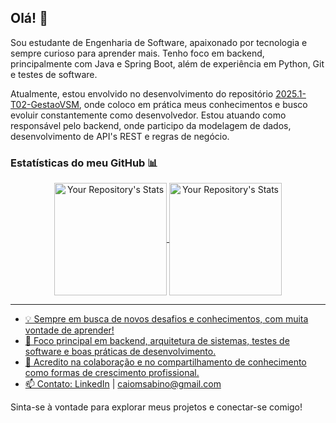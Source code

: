 ## Olá! 👋

Sou estudante de Engenharia de Software, apaixonado por tecnologia e sempre curioso para aprender mais. Tenho foco em backend, principalmente com Java e Spring Boot, além de experiência em Python, Git e testes de software.

Atualmente, estou envolvido no desenvolvimento do repositório [2025.1-T02-GestaoVSM](https://github.com/mdsreq-fga-unb/2025.1-T02-GestaoVSM), onde coloco em prática meus conhecimentos e busco evoluir constantemente como desenvolvedor. Estou atuando como responsável pelo backend, onde participo da modelagem de dados, desenvolvimento de API's REST e regras de negócio.

### Estatísticas do meu GitHub 📊


 <div style="margin-top: 10px" align="center">
  <a href="https://github.com/caiomsabino">
   <img height="180em" align="center" alt="Your Repository's Stats" src="https://github-readme-stats.vercel.app/api?username=caiomsabino&theme=tokyonight&show_icons=true&hide_border=false&count_private=true" />
   <img height="180em" align="center" alt="Your Repository's Stats" src="https://github-readme-stats.vercel.app/api/top-langs/?username=caiomsabino&theme=tokyonight&show_icons=true&hide_border=false&layout=compact" />
</div>

---

- 💡 Sempre em busca de novos desafios e conhecimentos, com muita vontade de aprender!
- 🎯 Foco principal em backend, arquitetura de sistemas, testes de software e boas práticas de desenvolvimento.
- 🤝 Acredito na colaboração e no compartilhamento de conhecimento como formas de crescimento profissional.
- 📫 Contato: [LinkedIn](https://www.linkedin.com/in/caio-msabino/) | caiomsabino@gmail.com

Sinta-se à vontade para explorar meus projetos e conectar-se comigo!
